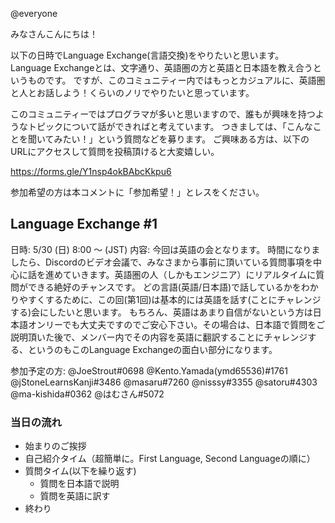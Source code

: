 @everyone

みなさんこんにちは！

以下の日時でLanguage Exchange(言語交換)をやりたいと思います。
Language Exchangeとは、文字通り、英語圏の方と英語と日本語を教え合うというものです。
ですが、このコミュニティー内ではもっとカジュアルに、英語圏と人とお話しよう！くらいのノリでやりたいと思っています。

このコミュニティーではプログラマが多いと思いますので、誰もが興味を持つようなトピックについて話ができればと考えています。
つきましては、「こんなことを聞いてみたい！」という質問などを募ります。
ご興味ある方は、以下のURLにアクセスして質問を投稿頂けると大変嬉しい。

https://forms.gle/Y1nsp4okBAbcKkpu6

参加希望の方は本コメントに「参加希望！」とレスをください。

## Language Exchange #1

日時: 5/30 (日) 8:00 〜 (JST)
内容:
今回は英語の会となります。
時間になりましたら、Discordのビデオ会議で、みなさまから事前に頂いている質問事項を中心に話を進めていきます。英語圏の人（しかもエンジニア）にリアルタイムに質問ができる絶好のチャンスです。
どの言語(英語/日本語)で話しているかをわかりやすくするために、この回(第1回)は基本的には英語を話す(ことにチャレンジする)会にしたいと思います。
もちろん、英語はあまり自信がないという方は日本語オンリーでも大丈夫ですのでご安心下さい。その場合は、日本語で質問をご説明頂いた後で、メンバー内でその内容を英語に翻訳することにチャレンジする、というのもこのLanguage Exchangeの面白い部分になります。

参加予定の方:
@JoeStrout#0698
@Kento.Yamada(ymd65536)#1761
@jStoneLearnsKanji#3486
@masaru#7260
@nisssy#3355
@satoru#4303
@ma-kishida#0362
@はむさん#5072

### 当日の流れ

* 始まりのご挨拶
* 自己紹介タイム（超簡単に。First Language, Second Languageの順に）
* 質問タイム(以下を繰り返す)
    * 質問を日本語で説明
    * 質問を英語に訳す
* 終わり



